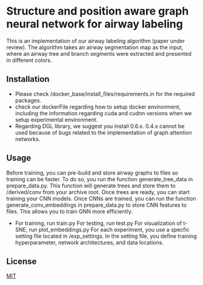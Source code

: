 # Structure and position aware graph neural network for airway labeling

This is an implementation of our airway labeling algorithm (paper under review).
The algorithm takes an airway segmentation map as the input, where an airway tree and branch segments were extracted and presented in different colors.


## Installation

 - Please check /docker_base/install_files/requirements.in for the required packages.
 - check our dockerFile regarding how to setup docker environment, including the information regarding cuda and cudnn versions when we setup experimental environment.
 - Regarding DGL library, we suggest you install 0.6.x. 0.4.x cannot be used because of bugs related to the implementation of graph attention networks.


## Usage

Before training, you can pre-build and store airway graphs to files so training can be faster. To do so, you run the function generate_tree_data in prepare_data.py. This function will generate trees and store them to /derived/conv from your archive root. Once trees are ready, you can start training your CNN models. Once CNNs are trained, you can run the function generate_conv_embeddings in prepare_data.py to store CNN features to files. This allows you to train GNN more efficiently.  

- For training, run train.py
For testing, run test.py
For visualization of t-SNE, run plot_embeddings.py
For each experiment, you use a specfic setting file located in /exp_settings.
In the setting file, you define training hyperparameter, network architectures, and data locations.

## License
[MIT](https://choosealicense.com/licenses/mit/)
